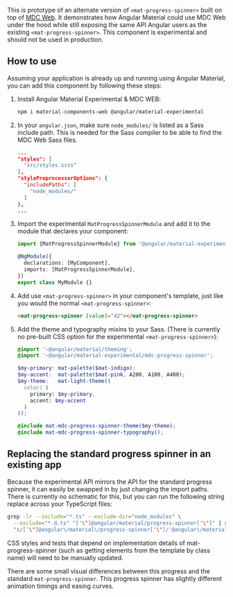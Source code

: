 This is prototype of an alternate version of `<mat-progress-spinner>` built on top of
[MDC Web](https://github.com/material-components/material-components-web). It demonstrates how
Angular Material could use MDC Web under the hood while still exposing the same API Angular users as
the existing `<mat-progress-spinner>`. This component is experimental and should not be used in
production.

## How to use
Assuming your application is already up and running using Angular Material, you can add this
component by following these steps:

1. Install Angular Material Experimental & MDC WEB:

   ```bash
   npm i material-components-web @angular/material-experimental
   ```

2. In your `angular.json`, make sure `node_modules/` is listed as a Sass include path. This is
   needed for the Sass compiler to be able to find the MDC Web Sass files.

   ```json
   ...
   "styles": [
     "src/styles.scss"
   ],
   "stylePreprocessorOptions": {
     "includePaths": [
       "node_modules/"
     ]
   },
   ...
   ```

3. Import the experimental `MatProgressSpinnerModule` and add it to the module that declares your
   component:

   ```ts
   import {MatProgressSpinnerModule} from '@angular/material-experimental/mdc-progress-spinner';

   @NgModule({
     declarations: [MyComponent],
     imports: [MatProgressSpinnerModule],
   })
   export class MyModule {}
   ```

4. Add use `<mat-progress-spinner>` in your component's template, just like you would the normal
   `<mat-progress-spinner>`:

   ```html
   <mat-progress-spinner [value]="42"></mat-progress-spinner>
   ```

5. Add the theme and typography mixins to your Sass. (There is currently no pre-built CSS option for
   the experimental `<mat-progress-spinner>`):

   ```scss
   @import '~@angular/material/theming';
   @import '~@angular/material-experimental/mdc-progress-spinner';

   $my-primary: mat-palette($mat-indigo);
   $my-accent:  mat-palette($mat-pink, A200, A100, A400);
   $my-theme:   mat-light-theme((
     color: (
       primary: $my-primary, 
       accent: $my-accent
     )
   ));

   @include mat-mdc-progress-spinner-theme($my-theme);
   @include mat-mdc-progress-spinner-typography();
   ```

## Replacing the standard progress spinner in an existing app
Because the experimental API mirrors the API for the standard progress spinner, it can easily be swapped
in by just changing the import paths. There is currently no schematic for this, but you can run the
following string replace across your TypeScript files:

```bash
grep -lr --include="*.ts" --exclude-dir="node_modules" \
  --exclude="*.d.ts" "['\"]@angular/material/progress-spinner['\"]" | xargs sed -i \
  "s/['\"]@angular\/material\/progress-spinner['\"]/'@angular\/material-experimental\/mdc-progress-spinner'/g"
```

CSS styles and tests that depend on implementation details of mat-progress-spinner (such as getting
elements from the template by class name) will need to be manually updated.

There are some small visual differences between this progress and the standard `mat-progress-spinner`.
This progress spinner has slightly different animation timings and easing curves.
